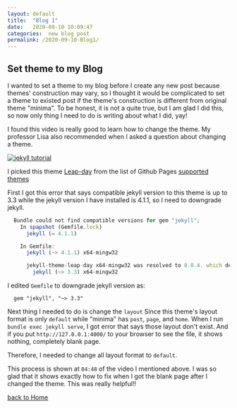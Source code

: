 ```yaml
---
layout: default
title:  "Blog 1"
date:   2020-09-10 10:09:47
categories:  new blog post
permalink: /2020-09-10-Blog1/
---
```


## Set theme to my Blog

I wanted to set a theme to my blog before I create any new post because themes' construction may vary, so I thought it would be complicated to set a theme to existed post if the theme's construction is different from original theme "minima". To be honest, it is not a quite true, but I am glad I did this, so now only thing I need to do is writing about what I did, yay!

I found this video is really good to learn how to change the theme. My professor Lisa also recommended when I asked a question about changing a theme.

[![jekyll tutorial](https://img.youtube.com/vi/NoRS2D-cyko/default.jpg)](https://www.youtube.com/watch?v=NoRS2D-cyko&t=318s)

I picked this theme [Leap-day](https://github.com/pages-themes/leap-day#:~:text=The%20Leap%20day%20theme,or%20even%20use%20it%20today.) from the list of Github Pages [supported themes](https://pages.github.com/themes/)

First I got this error that says compatible jekyll version to this theme is up to 3.3 while the jekyll version I have installed is 4.1.1, so I need to downgrade jekyll.

```js
  Bundle could not find compatible versions for gem "jekyll";
    In spapshot (Gemfile.lock)
      jekyll (= 4.1.1)

    In Gemfile:
      jekyll (~> 4.1.1) x64-mingw32

      jekyll-theme-leap-day x64-mingw32 was resolved to 0.0.4. which depends on
        jekyll (~> 3.3) x64-mingw32
```

I edited `Gemfile` to downgrade jekyll version as:
```
  gem "jekyll", "~> 3.3"
```

Next thing I needed to do is change the `layout` Since this theme's layout format is only `default` while "minima" has `post`, `page`, and `home`.
When I run `bundle exec jekyll serve`, I got error that says those layout don't exist. And if you put `http://127.0.0.1:4000/` to your browser to see the file, it shows nothing, completely blank page.

Therefore, I needed to change all layout format to `default`.

This process is shown at `04:48` of the video I mentioned above. I was so glad that it shows exactly how to fix when I got the blank page after I changed the theme. This was really helpful!!



[back to Home](https://keiyamo.github.io/)
